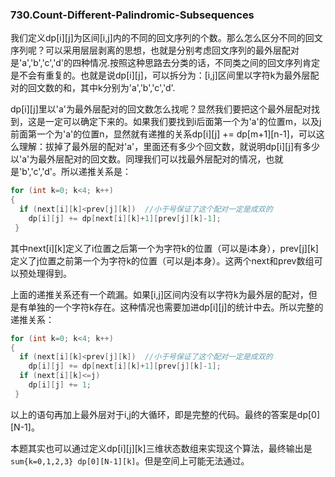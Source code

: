 ###  730.Count-Different-Palindromic-Subsequences

我们定义dp[i][j]为区间[i,j]内的不同的回文序列的个数。那么怎么区分不同的回文序列呢？可以采用层层剥离的思想，也就是分别考虑回文序列的最外层配对是'a','b','c','d'的四种情况.按照这种思路去分类的话，不同类之间的回文序列肯定是不会有重复的。也就是说dp[i][j]，可以拆分为：[i,j]区间里以字符k为最外层配对的回文数的和，其中k分别为'a','b','c','d'.

dp[i][j]里以'a'为最外层配对的回文数怎么找呢？显然我们要把这个最外层配对找到，这是一定可以确定下来的。如果我们要找到i后面第一个为'a'的位置m，以及j前面第一个为'a'的位置n，显然就有递推的关系dp[i][j] += dp[m+1][n-1]，可以这么理解：拔掉了最外层的配对'a'，里面还有多少个回文数，就说明dp[i][j]有多少以'a'为最外层配对的回文数。同理我们可以找最外层配对的情况，也就是'b','c','d'。所以递推关系是：
```cpp
for (int k=0; k<4; k++)
{
  if (next[i][k]<prev[j][k])  //小于号保证了这个配对一定是成双的
    dp[i][j] += dp[next[i][k]+1][prev[j][k]-1];
 }
```
其中next[i][k]定义了i位置之后第一个为字符k的位置（可以是i本身），prev[j][k]定义了j位置之前第一个为字符k的位置（可以是j本身）。这两个next和prev数组可以预处理得到。

上面的递推关系还有一个疏漏。如果[i,j]区间内没有以字符k为最外层的配对，但是有单独的一个字符k存在。这种情况也需要加进dp[i][j]的统计中去。所以完整的递推关系：
```cpp
for (int k=0; k<4; k++)
{
  if (next[i][k]<prev[j][k])  //小于号保证了这个配对一定是成双的
    dp[i][j] += dp[next[i][k]+1][prev[j][k]-1];
  if (next[i][k]<=j)
    dp[i][j] += 1;
 }
```
以上的语句再加上最外层对于i,j的大循环，即是完整的代码。最终的答案是dp[0][N-1]。

本题其实也可以通过定义dp[i][j][k]三维状态数组来实现这个算法，最终输出是```sum{k=0,1,2,3} dp[0][N-1][k]```。但是空间上可能无法通过。
